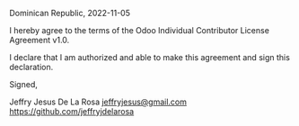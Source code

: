 Dominican Republic, 2022-11-05

I hereby agree to the terms of the Odoo Individual Contributor License Agreement v1.0.

I declare that I am authorized and able to make this agreement and sign this declaration.

Signed,

Jeffry Jesus De La Rosa jeffryjesus@gmail.com https://github.com/jeffryjdelarosa
